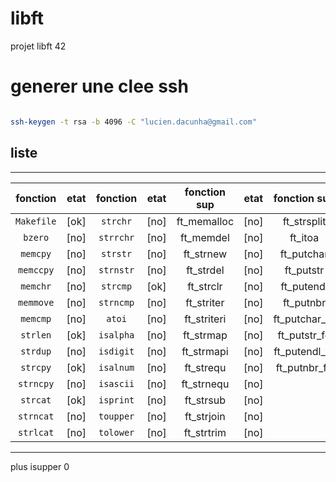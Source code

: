 # libft
projet libft 42

# generer une clee ssh
```sh

ssh-keygen -t rsa -b 4096 -C "lucien.dacunha@gmail.com"
```
## liste
*******************************************************
| fonction  | etat    | fonction  | etat    | fonction sup  | etat  | fonction sup  | etat |
| :-------: | :--:    | :-------: | :--:    | :-------:     | :--:  | :-------:     | :--: |
| `Makefile`|  [ok]   | `strchr`  |  [no]   | ft_memalloc   | [no]  | ft_strsplit   | [no] |
| `bzero`   |  [no]   | `strrchr` |  [no]   | ft_memdel     | [no]  | ft_itoa       | [no] |
| `memcpy`  |  [no]   | `strstr`  |  [no]   | ft_strnew     | [no]  | ft_putchar    | [no] |
| `memccpy` |  [no]   | `strnstr` |  [no]   | ft_strdel     | [no]  | ft_putstr     | [no] |
| `memchr`  |  [no]   | `strcmp`  |  [ok]   | ft_strclr     | [no]  | ft_putendl    | [no] |
| `memmove` |  [no]   | `strncmp` |  [no]   | ft_striter    | [no]  | ft_putnbr     | [no] |
| `memcmp`  |  [no]   | `atoi`    |  [no]   | ft_striteri   | [no]  | ft_putchar_fd | [no] |
| `strlen`  |  [ok]   | `isalpha` |  [no]   | ft_strmap     | [no]  | ft_putstr_fd  | [no] |
| `strdup`  |  [no]   | `isdigit` |  [no]   | ft_strmapi    | [no]  | ft_putendl_fd | [no] |
| `strcpy`  |  [ok]   | `isalnum` |  [no]   | ft_strequ     | [no]  | ft_putnbr_fd  | [no] |
| `strncpy` |  [no]   | `isascii` |  [no]   | ft_strnequ    | [no]  | 
| `strcat`  |  [ok]   | `isprint` |  [no]   | ft_strsub     | [no]  | 
| `strncat` |  [no]   | `toupper` |  [no]   | ft_strjoin    | [no]  | 
| `strlcat` |  [no]   | `tolower` |  [no]   | ft_strtrim    | [no]  | 
*********************************************************

plus 
isupper     0